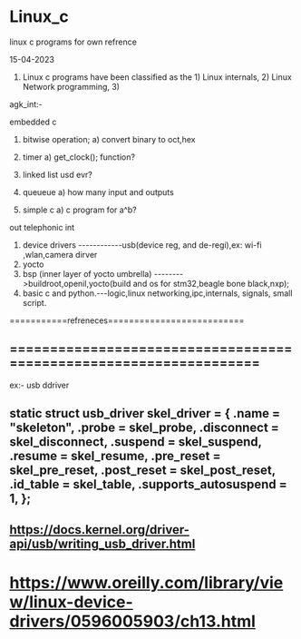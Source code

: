 # Linux_c
linux c programs for own refrence


15-04-2023
1) Linux c programs have been classified as the 1) Linux internals,  2) Linux Network programming, 3) 


agk_int:- 

embedded c 
1) bitwise operation;
	a) convert binary to oct,hex
	
2) timer 
	a) get_clock(); function?
	
3) linked list usd evr?

4) queueue
	a) how many input and outputs

5) simple c 
	a) c program for a^b?







out telephonic int 
1) device drivers ------------usb(device reg, and de-regi),ex: wi-fi ,wlan,camera dirver 
2) yocto	
3) bsp	(inner layer of yocto umbrella) -------->buildroot,openil,yocto(build and os for stm32,beagle bone black,nxp);
4) basic c and python.---logic,linux networking,ipc,internals, signals, small script.








===========refreneces==========================

==================================================================
---------------------------------------------------
ex:- usb ddriver

static struct usb_driver skel_driver = {
        .name        = "skeleton",
        .probe       = skel_probe,
        .disconnect  = skel_disconnect,
        .suspend     = skel_suspend,
        .resume      = skel_resume,
        .pre_reset   = skel_pre_reset,
        .post_reset  = skel_post_reset,
        .id_table    = skel_table,
        .supports_autosuspend = 1,
};
-----------------------------------------------
https://docs.kernel.org/driver-api/usb/writing_usb_driver.html
--------------------------------------------------------------------------
https://www.oreilly.com/library/view/linux-device-drivers/0596005903/ch13.html
====================================================================



